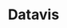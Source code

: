 ---
title: Datavis
layout: home
articles:
    -  title: Criminaliteit tijdens de Covid-19 periode
       markdown: |
            We leven in een bijzondere tijd. De pandemie heeft ons slecht getroffen, vooral onze gezondheid. Hierdoor hebben wij ons moeten aanpassen. Dit was ook een harde klap voor de criminaliteit, waardoor een aantal misdaden zijn verminderd. Dit is wel goed nieuws zou je zeggen. Maar desondanks heeft dit geleid tot het ontstaan van nieuwe misdaden en een stijging bij bestaande misdaden. Met andere woorden de criminaliteit heeft zich ook aangepast.
            
            Zo is de zakkenrollerij gedaald en zijn de aantal inbraken verminderd, maar jammer genoeg is hierdoor een nieuwe deur geopend voor criminelen, namelijk Cybercrime. Opgelicht worden op het internet. Een ervaring die je niemand gunt!

            We nemen je mee in de cijfers en de verhalen van gedupeerden en stellen je graag op de hoogte van wat er precies veranderd is.
cijfers_articles:
    - markdown: |
        ## Uit cijfers van de politie blijkt dat er 
        ### 590498
        
        gedupeerden van criminaliteit waren tijdens de pandemie. Dit is een weergave van de hoeveelheid mensen die getroffen zijn door verschillende misdaden. COVID-19 heeft veel economische en humanitaire verliezen veroorzaakt. Daarnaast heeft het virus een grote impact op de ontwikkeling van criminaliteit in Nederland.
    - markdown: |
        ## 34% hiervan was cybercrime
        ### 345569
        Gedupeerden tijdens de pandemie volgens de politiecijfers vanaf 1 maart 2020 tot en met 30 november 2020. Dit is een weergave van de hoeveelheid mensen die getroffen zijn door bepaalde misdaden.

        Niet alle criminelen zijn inactief door de pandemie. Het aantal fraudegevallen is sterk toegenomen. Afgelopen jaar werden in maart bijna 9.000 gevallen van fraude gemeld, tegenover 6.600 een jaar geleden. Het gaat daarbij vooral om de kwestie van digitale fraude. 34% hiervan is cybercrime. in braak en % was zakkenrollerij.
krantenkoppen: 
    - title: Hoi brand moord corona crisis 
      url: 
    - title: Hoi brand moord corona crisis 
      url: 
    - title: Hoi brand moord corona crisis 
      url: 
    - title: Hoi brand moord corona crisis 
      url: 
    - title: Hoi brand moord corona crisis 
      url: 
---